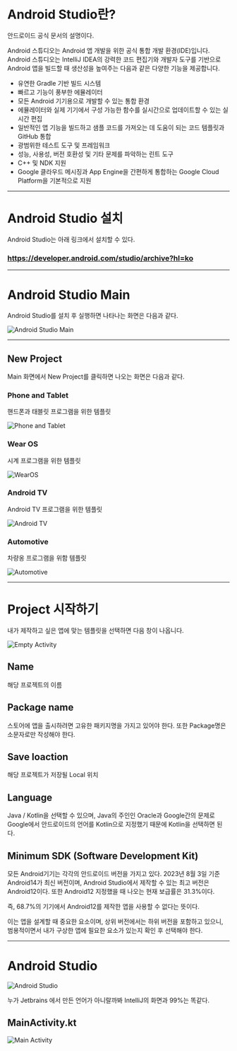 
# Android Studio란?

안드로이드 공식 문서의 설명이다.

Android 스튜디오는 Android 앱 개발을 위한 공식 통합 개발 환경(IDE)입니다. Android 스튜디오는 IntelliJ IDEA의 강력한 코드 편집기와 개발자 도구를 기반으로 Android 앱을 빌드할 때 생산성을 높여주는 다음과 같은 다양한 기능을 제공합니다.

- 유연한 Gradle 기반 빌드 시스템
- 빠르고 기능이 풍부한 에뮬레이터
- 모든 Android 기기용으로 개발할 수 있는 통합 환경
- 에뮬레이터와 실제 기기에서 구성 가능한 함수를 실시간으로 업데이트할 수 있는 실시간 편집
- 일반적인 앱 기능을 빌드하고 샘플 코드를 가져오는 데 도움이 되는 코드 템플릿과 GitHub 통합
- 광범위한 테스트 도구 및 프레임워크
- 성능, 사용성, 버전 호환성 및 기타 문제를 파악하는 린트 도구
- C++ 및 NDK 지원
- Google 클라우드 메시징과 App Engine을 간편하게 통합하는 Google Cloud Platform을 기본적으로 지원

-----

# Android Studio 설치

Android Studio는 아래 링크에서 설치할 수 있다.

### https://developer.android.com/studio/archive?hl=ko


------

# Android Studio Main

Android Studio를 설치 후 실행하면 나타나는 화면은 다음과 같다.

![Android Studio Main](https://raw.githubusercontent.com/tlskals/img/main/AndroidStudio/AndroidStudioMain.png)


-----

## New Project

Main 화면에서 New Project를 클릭하면 나오는 화면은 다음과 같다.

### Phone and Tablet

핸드폰과 태블릿 프로그램을 위한 템플릿

![Phone and Tablet](https://raw.githubusercontent.com/tlskals/img/main/AndroidStudio/NewProject.PNG)


### Wear OS

시계 프로그램을 위한 템플릿


![WearOS](https://raw.githubusercontent.com/tlskals/img/main/AndroidStudio/WearOS.PNG)


### Android TV

Android TV 프로그램을 위한 템플릿

![Android TV](https://raw.githubusercontent.com/tlskals/img/main/AndroidStudio/AndroidTV.PNG)

### Automotive

차량옹 프로그램을 위함 템플릿

![Automotive](https://raw.githubusercontent.com/tlskals/img/main/AndroidStudio/Automotive.PNG)


----------

# Project 시작하기

내가 제작하고 싶은 앱에 맞는 템플릿을 선택하면 다음 창이 나옵니다.

![Empty Activity](https://raw.githubusercontent.com/tlskals/img/main/AndroidStudio/EmptyActivity.PNG)

## Name

해당 프로젝트의 이름

## Package name

스토어에 앱을 출시하려면 고유한 패키지명을 가지고 있어야 한다.
또한 Package명은 소문자로만 작성해야 한다.

## Save loaction

해당 프로젝트가 저장될 Local 위치

## Language

Java / Kotlin을 선택할 수 있으며,
Java의 주인인 Oracle과 Google간의 문제로
Google에서 안드로이드의 언어를 Kotlin으로 지정했기 때문에 Kotlin을 선택하면 된다.

## Minimum SDK (Software Development Kit)

모든 Android기기는 각각의 안드로이드 버전을 가지고 있다.
2023년 8월 3일 기준 Android14가 최신 버전이며,
Android Studio에서 제작할 수 있는 최고 버전은 Android12이다.
또한 Android12 지정했을 때 나오는 현재 보급률은 31.3%이다. 

즉, 68.7%의 기기에서 Android12를 제작한 앱을 사용할 수 없다는 뜻이다.

이는 앱을 설계할 때 중요한 요소이며, 상위 버전에서는 하위 버전을 포함하고 있으니,
범용적이면서 내가 구상한 앱에 필요한 요소가 있는지 확인 후 선택해야 한다.


------

# Android Studio

![Android Studio](https://raw.githubusercontent.com/tlskals/img/main/AndroidStudio/AndroidStudio.PNG)

누가 Jetbrains 에서 만든 언어가 아니랄까봐
IntelliJ의 화면과 99%는 똑같다.

## MainActivity.kt

![Main Activity](https://raw.githubusercontent)